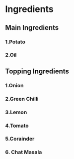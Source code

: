 # Ingredients
## Main Ingredients
### 1.Potato
### 2.Oil
## Topping Ingredients
### 1.Onion
### 2.Green Chilli
### 3.Lemon
### 4.Tomato
### 5.Corainder
### 6. Chat Masala

